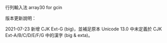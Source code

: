 行列輸入法 array30 for gcin

版本更新說明：

2021-07-23 新增 CJK Ext-G (big)，並補足原本 Unicode 13.0 中未定義於 CJK Ext-A/B/C/D/E/F/G 中的漢字 (big & exta)。
